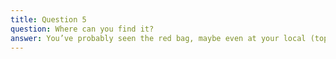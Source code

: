 ```yaml
---
title: Question 5
question: Where can you find it?
answer: You’ve probably seen the red bag, maybe even at your local (top 3 retailers). Or you can check out a list of retailers here.
---
```

